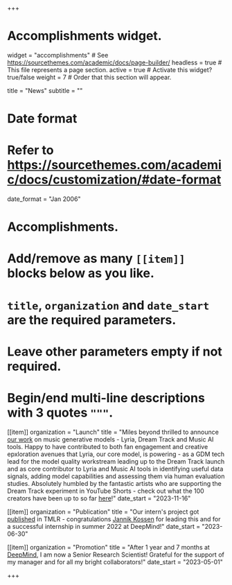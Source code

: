 +++
# Accomplishments widget.
widget = "accomplishments"  # See https://sourcethemes.com/academic/docs/page-builder/
headless = true  # This file represents a page section.
active = true  # Activate this widget? true/false
weight = 7  # Order that this section will appear.

title = "News"
subtitle = ""

# Date format
#   Refer to https://sourcethemes.com/academic/docs/customization/#date-format
date_format = "Jan 2006"

# Accomplishments.
#   Add/remove as many `[[item]]` blocks below as you like.
#   `title`, `organization` and `date_start` are the required parameters.
#   Leave other parameters empty if not required.
#   Begin/end multi-line descriptions with 3 quotes `"""`.

[[item]]
  organization = "Launch"
  title = "Miles beyond thrilled to announce [our work](https://deepmind.google/discover/blog/transforming-the-future-of-music-creation/) on music generative models - Lyria, Dream Track and Music AI tools. Happy to have contributed to both fan engagement and creative epxloration avenues that Lyria, our core model, is powering - as a GDM tech lead for the model quality workstream leading up to the Dream Track launch and as core contributor to Lyria and Music AI tools in identifying useful data signals, adding model capabilities and assessing them via human evaluation studies. Absolutely humbled by the fantastic artists who are supporting the Dream Track experiment in YouTube Shorts - check out what the 100 creators have been up to so far [here](https://www.youtube.com/results?search_query=dreamtrackai)!"
  date_start = "2023-11-16"

[[item]]
  organization = "Publication"
  title = "Our intern's project got [published](https://openreview.net/forum?id=Gbu1bHQhEL) in TMLR - congratulations [Jannik Kossen](https://www.jlko.eu/) for leading this and for a successful internship in summer 2022 at DeepMind!"
  date_start = "2023-06-30"

[[item]]
  organization = "Promotion"
  title = "After 1 year and 7 months at [DeepMind](https://www.deepmind.com/), I am now a Senior Research Scientist! Grateful for the support of my manager and for all my bright collaborators!"
  date_start = "2023-05-01"

+++
